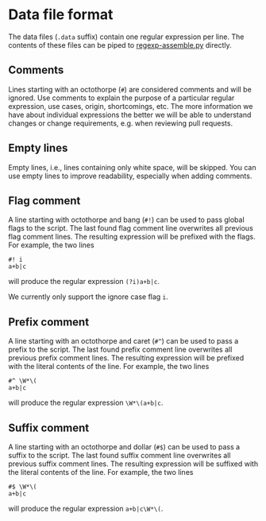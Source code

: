 # Data file format
The data files (`.data` suffix) contain one regular expression per line. The contents of these files can be piped to [regexp-assemble.py](regexp-assemble.py) directly.

## Comments
Lines starting with an octothorpe (`#`) are considered comments and will be ignored. Use comments to explain the purpose of a particular
regular expression, use cases, origin, shortcomings, etc. The more information we have about individual expressions the better we will be able to understand changes or change requirements, e.g. when reviewing pull requests.

## Empty lines
Empty lines, i.e., lines containing only white space, will be skipped. You can use empty lines to improve readability, especially when adding
comments.

## Flag comment
A line starting with octothorpe and bang (`#!`) can be used to pass global flags to the script. The last found flag comment line overwrites
all previous flag comment lines. The resulting expression will be prefixed with the flags. For example, the two lines
```
#! i
a+b|c
```
will produce the regular expression `(?i)a+b|c`.

We currently only support the ignore case flag `i`.

## Prefix comment
A line starting with an octothorpe and caret (`#^`) can be used to pass a prefix to the script. The last found prefix comment line overwrites
all previous prefix comment lines. The resulting expression will be prefixed with the literal contents of the line. For example, the two lines
```
#^ \W*\(
a+b|c
```
will produce the regular expression `\W*\(a+b|c`.

## Suffix comment
A line starting with an octothorpe and dollar (`#$`) can be used to pass a suffix to the script. The last found suffix comment line overwrites all previous suffix comment lines. The resulting expression will be suffixed with the literal contents of the line.
For example, the two lines
```
#$ \W*\(
a+b|c
```
will produce the regular expression `a+b|c\W*\(`.